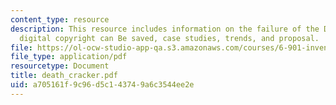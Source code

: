 ```yaml
---
content_type: resource
description: This resource includes information on the failure of the DMCA and how
  digital copyright can Be saved, case studies, trends, and proposal.
file: https://ol-ocw-studio-app-qa.s3.amazonaws.com/courses/6-901-inventions-and-patents-fall-2005/a705161f9c96d5c143749a6c3544ee2e_death_cracker.pdf
file_type: application/pdf
resourcetype: Document
title: death_cracker.pdf
uid: a705161f-9c96-d5c1-4374-9a6c3544ee2e
---
```

